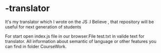 # -translator
It's my translator which I wrote on the JS .I Believe , that repository  will be useful  for next generation of students

For start open index.js file in our browser.File test.txt in valide text for translator.
  All information about semantic of language or other features you can find in folder CourseWork.
